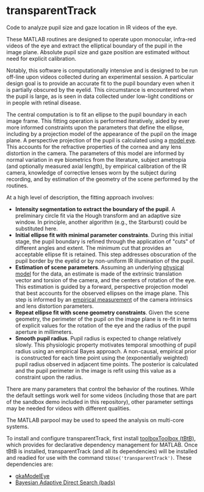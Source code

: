 # transparentTrack
Code to analyze pupil size and gaze location in IR videos of the eye.

These MATLAB routines are designed to operate upon monocular, infra-red videos of the eye and extract the elliptical boundary of the pupil in the image plane. Absolute pupil size and gaze position are estimated without need for explicit calibration.

Notably, this software is computationally intensive and is designed to be run off-line upon videos collected during an experimental session. A particular design goal is to provide an accurate fit to the pupil boundary even when it is partially obscured by the eyelid. This circumstance is encountered when the pupil is large, as is seen in data collected under low-light conditions or in people with retinal disease.

The central computation is to fit an ellipse to the pupil boundary in each image frame. This fitting operation is performed iteratively, aided by ever more informed constraints upon the parameters that define the ellipse, including by a projection model of the appearance of the pupil on the image plane. A perspective projection of the pupil is calculated using a [model eye](https://github.com/gkaguirrelab/gkaModelEye). This accounts for the refractive properties of the cornea and any lens distortion in the camera. The parameters of this model are informed by normal variation in eye biometrics from the literature, subject ametropia (and optionally measured axial length), by empirical calibration of the IR camera, knowledge of corrective lenses worn by the subject during recording, and by estimation of the geometry of the scene performed by the routines.

At a high level of description, the fitting approach involves:
- **Intensity segmentation to extract the boundary of the pupil**. A preliminary circle fit via the Hough transform and an adaptive size window. In principle, another algorithm (e.g., the Starburst) could be substituted here.
- **Initial ellipse fit with minimal parameter constraints**. During this initial stage, the pupil boundary is refined through the application of "cuts" of different angles and extent. The minimum cut that provides an acceptable ellipse fit is retained. This step addresses obscuration of the pupil border by the eyelid or by non-uniform IR illumination of the pupil.
- **Estimation of scene parameters**. Assuming an underlying [physical model](https://github.com/gkaguirrelab/gkaModelEye) for the data, an estimate is made of the extrinsic translation vector and torsion of the camera, and the centers of rotation of the eye. This estimation is guided by a forward, perspective projection model that best accounts for the observed ellipses on the image plane. This step is informed by an [empirical measurement](https://www.mathworks.com/help/vision/ug/single-camera-calibrator-app.html) of the camera intrinsics and lens distortion parameters. 
- **Repeat ellipse fit with scene geometry constraints**. Given the scene geometry, the perimeter of the pupil on the image plane is re-fit in terms of explicit values for the rotation of the eye and the radius of the pupil aperture in millimeters.
- **Smooth pupil radius**. Pupil radius is expected to change relatively slowly. This physiologic property motivates temporal smoothing of pupil radius using an empirical Bayes approach. A non-causal, empirical prior is constructed for each time point using the (exponentially weighted) pupil radius observed in adjacent time points. The posterior is calculated and the pupil perimeter in the image is refit using this value as a constraint upon the radius.

There are many parameters that control the behavior of the routines. While the default settings work well for some videos (including those that are part of the sandbox demo included in this repository), other parameter settings may be needed for videos with different qualities.

The MATLAB parpool may be used to speed the analysis on multi-core systems.

To install and configure transparentTrack, first install [toolboxToolbox (tBtB)](https://github.com/ToolboxHub/ToolboxToolbox), which provides for declarative dependency management for MATLAB. Once tBtB is installed, transparentTrack (and all its dependencies) will be installed and readied for use with the command `tbUse('transparentTrack')`. These dependencies are:
- [gkaModelEye](https://github.com/gkaguirrelab/gkaModelEye)
- [Bayesian Adaptive Direct Search (bads)](https://github.com/lacerbi/bads)
